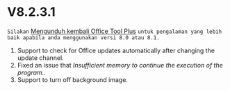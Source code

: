 # V8.2.3.1

`Silakan` [Mengunduh kembali Office Tool Plus](http://otp.landian.vip/) `untuk pengalaman yang lebih baik apabila anda menggunakan versi 8.0 atau 8.1.`

1. Support to check for Office updates automatically after changing the update channel.
2. Fixed an issue that *Insufficient memory to continue the execution of the program.*.
3. Support to turn off background image.
